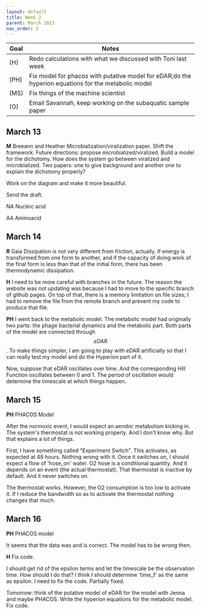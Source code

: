 ```yaml
---
layout: default
title: Week 2
parent: March 2023
nav_order: 2
---
```



| Goal | Notes |
| ----------- | ----------- |
|(H)|Redo calculations with what we discussed with Toni last week|
|(PH)|Fix model for phacos with putative model for eDAR;do the hyperion equations for the metabolic model|
|(MS)|Fix things of the machine scientist|
|(O)|Email Savannah, keep working on the subaquatic sample paper|

## March 13

**M** Breeann and Heather
Microbialization/viralization paper. Shift the framework.
Future directions: propose microbialized/viralized.
Build a model for the dichotomy. How does the system go between viralized and microbialized.
Two papers: one to give background and another one to explain the dichotomy properly?

Work on the diagram and make it more beautiful.

Send the draft.

NA Nucleic acid

AA Aminoacid

## March 14

**R** Gaia
Dissipation is not very different from friction, actually. If energy is transformed from one form to another, and if the capacity of doing work of the final form is less than that of the initial form, there has been thermodynamic dissipation.

**H** I need to be more careful with branches in the future. The reason the website was not updating was because I had to move to the specific branch of github pages. On top of that, there is a memory limitation on file sizes; I had to remove the file from the remote branch and prevent my code to produce that file.

**PH** I went back to the metabolic model. The metabolic model had originally two parts: the phage bacterial dynamics and the metabolic part. Both parts of the model are connected through $$eDAR$$. To make things simpler, I am going to play with eDAR artificially so that I can really test my model and do the Hyperion part of it.

Now, suppose that eDAR oscillates over time. And the corresponding Hill Function oscillates between 0 and 1. The period of oscillation would determine the timescale at which things happen.

## March 15

**PH** PHACOS Model

After the normoxic event, I would expect an aerobic metabolism kicking in.
The system's thermostat is not working properly. And I don't know why. But that explains a lot of
things.

First, I have something called "Experiment Switch". This activates, as expected at 48 hours. Nothing
wrong with it.
Once it switches on, I should expect a flow of 'hose_on' water.
O2 hose is a conditional quantity. And it depends on an event (the actual thermostat).
That thermostat is inactive by default. And it never switches on.

The thermostat works. However, the O2 consumption is too low to activate it. If I reduce the bandwidth
so as to activate the thermostat nothing changes that much.

## March 16

**PH** PHACOS model

It seems that the data was and is correct. The model has to be wrong then.

**H** Fix code.

I should get rid of the epsilon terms and let the timescale be the observation time. How should I do that? I think I should determine 'time_f' as the same as epsilon.
I need to fix the code. Partially fixed.

Tomorrow:
think of the putative model of eDAR for the model with Jenna and maybe PHACOS.
Write the hyperion equations for the metabolic model.
Fix code.
